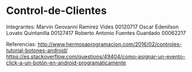 # Control-de-Clientes

Integrantes:
Marvin Geovanni Ramirez Vides 00120717
Oscar Edenilson Lovato Quintanilla 00127417
Roberto Antonio Fuentes Guardado 00062217

Referencias:
http://www.hermosaprogramacion.com/2016/02/controles-tutorial-botones-android/
https://es.stackoverflow.com/questions/49404/como-asignar-un-evento-click-a-un-botón-en-android-programáticamente
